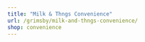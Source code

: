 ```yaml
---
title: "Milk & Thngs Convenience"
url: /grimsby/milk-and-thngs-convenience/
shop: convenience
---
```

